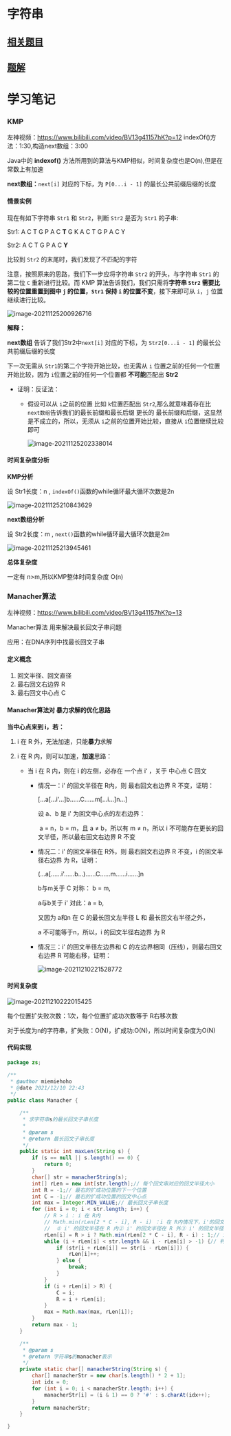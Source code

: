 # 字符串

## [相关题目](/docs/数据结构&算法/字符串/字符串-题解.md)

## [题解](/docs/数据结构&算法/字符串/字符串-Leetcode.md)

# 学习笔记



### KMP

左神视频：https://www.bilibili.com/video/BV13g41157hK?p=12  indexOf()方法：1:30,构造next数组：3:00

Java中的 **indexof()** 方法所用到的算法与KMP相似，时间复杂度也是O(n),但是在常数上有加速

**next数组：**`next[i]` 对应的下标，为 `P[0...i - 1]` 的最长公共前缀后缀的长度

#### 情景实例

现在有如下字符串 `Str1` 和 `Str2`，判断 `Str2` 是否为 `Str1` 的子串:

Str1:    A C T G P A C **T** G K A C T G P A C Y

Str2:	A C T G P A C **Y**

比较到 `Str2` 的末尾时，我们发现了不匹配的字符

注意，按照原来的思路，我们下一步应将字符串 `Str2` 的开头，与字符串 `Str1` 的第二位 `C` 重新进行比较。而 KMP 算法告诉我们，我们只需将**字符串 `Str2` 需要比较的位置重置到图中 `j` 的位置，`Str1` 保持 `i` 的位置不变**，接下来即可从 `i`，`j` 位置继续进行比较。

![image-20211125200926716](https://raw.githubusercontent.com/miemiehoho/blog/master/picture/2021/11/202111252009005.png)

**解释：**

 **next数组** 告诉了我们Str2中`next[i]` 对应的下标，为 `Str2[0...i - 1]` 的最长公共前缀后缀的长度

下一次无需从 `Str1`的第二个字符开始比较，也无需从 `i` 位置之前的任何一个位置开始比较，因为 `i`位置之前的任何一个位置都 **不可能**匹配出 **Str2**

- 证明：反证法：

  - 假设可以从 `i`之前的位置 比如 `k`位置匹配出 `Str2`,那么就意味着存在比 `next数组`告诉我们的最长前缀和最长后缀 更长的 最长前缀和后缀，这显然是不成立的，所以，无须从 `i`之前的位置开始比较，直接从 `i`位置继续比较即可

    ![image-20211125202338014](https://raw.githubusercontent.com/miemiehoho/blog/master/picture/2021/11/202111252023257.png)





#### 时间复杂度分析

**KMP分析**

设 Str1长度：n ,  `indexOf()`函数的while循环最大循环次数是2n

![image-20211125210843629](https://raw.githubusercontent.com/miemiehoho/blog/master/picture/2021/11/202111252108763.png)

**next数组分析**

设 Str2长度：m ,  `next()`函数的while循环最大循环次数是2m

![image-20211125213945461](https://raw.githubusercontent.com/miemiehoho/blog/master/picture/2021/11/202111252139599.png)

**总体复杂度**

一定有 n>m,所以KMP整体时间复杂度 O(n)



### Manacher算法

左神视频：https://www.bilibili.com/video/BV13g41157hK?p=13

Manacher算法 用来解决最长回文子串问题

应用：在DNA序列中找最长回文子串



#### 定义概念

1. 回文半径、回文直径
2. 最右回文右边界 R
3. 最右回文中心点 C

#### Manacher算法对 暴力求解的优化思路

**当中心点来到 i，若：**

1. i 在 R 外，无法加速，只能**暴力**求解

2. i 在 R 内，则可以加速，**加速**思路：

   - 当 i 在 R 内，则在 i 的左侧，必存在 一个点 i‘ ，关于 中心点 C 回文

     - 情况一：i' 的回文半径在 R内，则 最右回文右边界 R 不变，证明：

       [...a[...i'...]b......C......m[...i...]n...]

       设 a、b 是 i' 为回文中心点的左右边界：

       ​	a = n，b = m，且 a ≠ b，所以有 m ≠ n，所以 i 不可能存在更长的回文半径，所以最右回文右边界 R 不变

     - 情况二：i' 的回文半径在 R外，则 最右回文右边界 R 不变，i 的回文半径右边界 为 R，证明：

       (...a[......i'......b...)......C......m......i......]n

       b与m关于 C 对称： b = m,

       a与b关于 i' 对此：a = b,

       又因为 a和n 在 C 的最长回文左半径 L 和 最长回文右半径之外，

       a 不可能等于n，所以，i 的回文半径右边界 为 R

     - 情况三：i' 的回文半径左边界和 C 的左边界相同（压线），则最右回文右边界 R 可能右移，证明：

       ![image-20211210221528772](https://raw.githubusercontent.com/miemiehoho/blog/master/picture/2021/12/202112102215019.png)

#### 时间复杂度

![image-20211210222015425](https://raw.githubusercontent.com/miemiehoho/blog/master/picture/2021/12/202112102220517.png)

每个位置扩失败次数：1次，每个位置扩成功次数等于 R右移次数

对于长度为n的字符串，扩失败：O(N)，扩成功:O(N)，所以时间复杂度为O(N)

#### 代码实现

```java
package zs;

/**
 * @author miemiehoho
 * @date 2021/12/10 22:43
 */
public class Manacher {

    /**
     * 求字符串s的最长回文子串长度
     *
     * @param s
     * @return 最长回文子串长度
     */
    public static int maxLen(String s) {
        if (s == null || s.length() == 0) {
            return 0;
        }
        char[] str = manacherString(s);
        int[] rLen = new int[str.length];// 每个回文串对应的回文半径大小
        int R = -1;// 最右的扩成功位置的下一个位置
        int C = -1;// 最右的扩成功位置的回文中心点
        int max = Integer.MIN_VALUE;// 最长回文子串长度
        for (int i = 0; i < str.length; i++) {
            // R > i : i 在 R内
            // Math.min(rLen[2 * C - i], R - i) ：i 在 R内情况下，i'的回文半径和 i到R的距离中较小的那个：
            //  ① i' 的回文半径在 R 内② i' 的回文半径在 R 外③ i' 的回文半径 压线
            rLen[i] = R > i ? Math.min(rLen[2 * C - i], R - i) : 1;// i位置扩出来的区域的回文半径
            while (i + rLen[i] < str.length && i - rLen[i] > -1) {// 判断左右边界
                if (str[i + rLen[i]] == str[i - rLen[i]]) {
                    rLen[i]++;
                } else {
                    break;
                }
            }
            if (i + rLen[i] > R) {
                C = i;
                R = i + rLen[i];
            }
            max = Math.max(max, rLen[i]);
        }
        return max - 1;
    }

    /**
     * @param s
     * @return 字符串s的manacher表示
     */
    private static char[] manacherString(String s) {
        char[] manacherStr = new char[s.length() * 2 + 1];
        int idx = 0;
        for (int i = 0; i < manacherStr.length; i++) {
            manacherStr[i] = (i & 1) == 0 ? '#' : s.charAt(idx++);
        }
        return manacherStr;
    }

}
```
